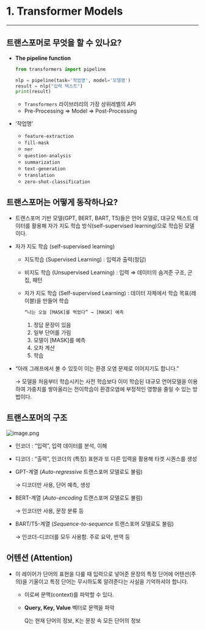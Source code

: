 # 1. Transformer Models

---

## 트랜스포머로 무엇을 할 수 있나요?

- **The pipeline function**
    
    ```python
    from transformers import pipeline
    
    nlp = pipeline(task='작업명', model='모델명')
    result = nlp("입력 텍스트")
    print(result)
    ```
    
    - `Transformers` 라이브러리의 가장 상위레벨의 API
    - Pre-Processing ⇒ Model ⇒ Post-Processing
- ‘작업명’
    - `feature-extraction`
    - `fill-mask`
    - `ner`
    - `question-analysis`
    - `summarization`
    - `text-generation`
    - `translation`
    - `zero-shot-classification`

## 트랜스포머는 어떻게 동작하나요?

- 트랜스포머 기반 모델(GPT, BERT, BART, T5)들은 언어 모델로, 대규모 텍스트 데이터를 활용해 자가 지도 학습 방식(self-supervised learning)으로 학습된 모델이다.
- 자가 지도 학습 (self-supervised learning)
    - 지도학습 (Supervised Learning) : 입력과 출력(정답)
    - 비지도 학습 (Unsupervised Learning) : 입력 ⇒ 데이터의 숨겨준 구조, 군집, 패턴
    - 자가 지도 학습 (Self-supervised Learning) : 데이터 자체에서 학습 목표(레이블)을 만들어 학습
        
        ```python
        “나는 오늘 [MASK]를 먹었다” → [MASK] 예측
        ```
        
        1. 정답 문장이 있음
        2. 일부 단어를 가림
        3. 모델이 [MASK]를 예측
        4. 오차 계산
        5. 학습
- “아래 그래프에서 볼 수 있듯이 이는 환경 오염 문제로 이어지기도 합니다.”
    
    → 모델을 처음부터 학습시키는 사전 학습보다 이미 학습된 대규모 언어모델을 이용하여 가중치를 쌓아올리는 전이학습이 환경오염에 부정적인 영향을 줄일 수 있는 방법이다.
    

## 트랜스포머의 구조

![image.png](attachment:0d234caa-2a1f-4219-b4fe-28ef4dac4a8c:image.png)

- 인코더 : “입력”, 입력 데이터를 분석, 이해
- 디코더 : “출력”, 인코더의 (특징) 표현과 또 다른 입력을 활용해 타겟 시퀀스를 생성
- GPT-계열 (*Auto-regressive* 트랜스포머 모델로도 불림)
    
    → 디코더만 사용, 단어 예측, 생성
    
- BERT-계열 (*Auto-encoding* 트랜스포머 모델로도 불림)
    
    → 인코더만 사용, 문장 분류 등
    
- BART/T5-계열 (*Sequence-to-sequence* 트랜스포머 모델로도 불림)
    
    → 인코더-디코더를 모두 사용함. 주로 요약, 번역 등
    

## 어텐션 (Attention)

- 이 레이어가 단어의 표현을 다룰 때 입력으로 넣어준 문장의 특정 단어에 어텐션(주의)을 기울이고 특정 단어는 무시하도록 알려준다는 사실을 기억하셔야 합니다.
    - 이로써 문맥(context)를 파악할 수 있다.
    - **Query, Key, Value** 벡터로 문맥을 파악
        
        Q는 현재 단어의 정보, K는 문장 속 모든 단어의 정보
